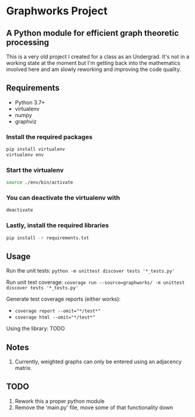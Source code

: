 # Graphworks Project

## A Python module for efficient graph theoretic processing

This is a very old project I created for a class as an Undergrad. It's not in a
working state at the moment but I'm getting back into the mathematics involved here
and am slowly reworking and improving the code quality.

## Requirements

* Python 3.7+
* virtualenv
* numpy
* graphviz

### Install the required packages

```sh
pip install virtualenv
virtualenv env
```

### Start the virtualenv

```sh
source ./env/bin/activate
```

### You can deactivate the virtualenv with

```sh
deactivate
```

### Lastly, install the required libraries

```sh
pip install -r requirements.txt
```

## Usage

Run the unit tests: `python -m unittest discover tests '*_tests.py'`

Run unit test coverage: `coverage run --source=graphworks/ -m unittest discover tests '*_tests.py'`

Generate test coverage reports (either works): 

* `coverage report --omit="*/test*"` 
* `coverage html --omit="*/test*"` 

Using the library: TODO

## Notes

1. Currently, weighted graphs can only be entered using an adjacency matrix.

## TODO

1. Rework this a proper python module 
1. Remove the 'main.py' file, move some of that functionality down
